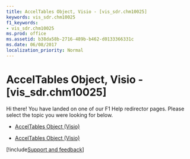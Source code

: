 ```yaml
---
title: AccelTables Object, Visio - [vis_sdr.chm10025]
keywords: vis_sdr.chm10025
f1_keywords:
- vis_sdr.chm10025
ms.prod: office
ms.assetid: b38da58b-2716-489b-b462-d0133366331c
ms.date: 06/08/2017
localization_priority: Normal
---
```



# AccelTables Object, Visio - [vis_sdr.chm10025]

Hi there! You have landed on one of our F1 Help redirector pages. Please select the topic you were looking for below.

- [AccelTables Object (Visio)](https://msdn.microsoft.com/library/5cbf276b-918d-5dd5-5473-07255edbdb69.aspx)

- [AccelTables Object (Visio)](https://msdn.microsoft.com/library/1bc9671b-83dc-1349-9171-92d1650ebec8%28Office.15%29.aspx)

[!include[Support and feedback](~/includes/feedback-boilerplate.md)]
